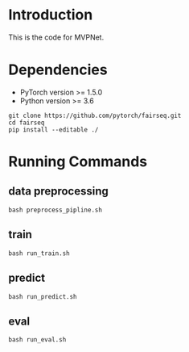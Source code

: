 # Introduction
This is the code for MVPNet.


# Dependencies
- PyTorch version >= 1.5.0
- Python version >= 3.6

```
git clone https://github.com/pytorch/fairseq.git
cd fairseq 
pip install --editable ./
``` 

# Running Commands
## data preprocessing
```
bash preprocess_pipline.sh
```

## train
```
bash run_train.sh
```

## predict
```
bash run_predict.sh
```

## eval
```
bash run_eval.sh
```